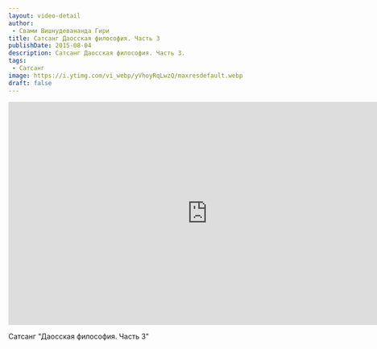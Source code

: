 ```yaml
---
layout: video-detail
author:
 - Свами Вишнудевананда Гири
title: Сатсанг Даосская философия. Часть 3
publishDate: 2015-08-04
description: Сатсанг Даосская философия. Часть 3. 
tags: 
 - Сатсанг
image: https://i.ytimg.com/vi_webp/yVhoyRqLwzQ/maxresdefault.webp
draft: false
---
```


<iframe width="790" height="444" src="https://www.youtube.com/embed/yVhoyRqLwzQ" frameborder="0" allowfullscreen=""></iframe> 

  Сатсанг "Даосская философия. Часть 3"

  

 